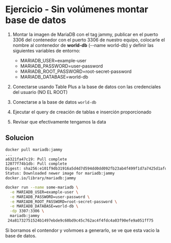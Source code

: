 # Ejercicio - Sin volúmenes montar base de datos

1. Montar la imagen de MariaDB con el tag jammy, publicar en el puerto 3306 del contenedor con el puerto 3306 de nuestro equipo, colocarle el nombre al contenedor de __world-db__ (--name world-db) y definir las siguientes variables de entorno:
    * MARIADB_USER=example-user
    * MARIADB_PASSWORD=user-password
    * MARIADB_ROOT_PASSWORD=root-secret-password
    * MARIADB_DATABASE=world-db

2. Conectarse usando Table Plus a la base de datos con las credenciales del usuario (NO EL ROOT)
3. Conectarse a la base de datos ```world-db```
4. Ejecutar el query de creación de tablas e inserción proporcionado
5. Revisar que efectivamente tengamos la data


## Solucion

```bash
docker pull mariadb:jammy
...
a6321fa47c19: Pull complete 
12077f74b1db: Pull complete 
Digest: sha256:e101f9db31916a5d4d7d594dd0dd092fb23ab4f499f1d7a7425d1afd4162c4bc
Status: Downloaded newer image for mariadb:jammy
docker.io/library/mariadb:jammy
```

```bash 
docker run --name some-mariadb \
  -e MARIADB_USER=example-user \
  -e MARIADB_PASSWORD=user-password \
  -e MARIADB_ROOT_PASSWORD=root-secret-password \
  -e MARIADB_DATABASE=world-db \
  -dp 3307:3306 \
  mariadb:jammy
 24a81732751524b1497ebde9c60bd9c45c762ac4f4fdc4a03f90efe9a051ff75
``` 
Si borramos el contendor y volvmoes a generarlo, se ve que esta vacio la base de datos.